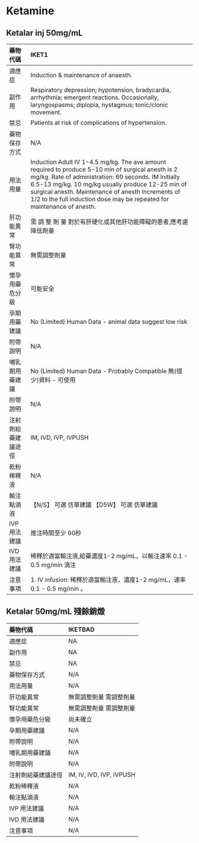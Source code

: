# Ketamine

## Ketalar inj 50mg/mL

| 藥物代碼           | IKET1                                                                                                                                                                                                                                                                                                                                          |
|:-------------------|:-----------------------------------------------------------------------------------------------------------------------------------------------------------------------------------------------------------------------------------------------------------------------------------------------------------------------------------------------|
| 適應症             | Induction & maintenance of anaesth.                                                                                                                                                                                                                                                                                                            |
| 副作用             | Respiratory depression; hypotension, bradycardia, arrhythmia; emergent reactions. Occasionally, laryngospasms; diplopia, nystagmus; tonic/clonic movement.                                                                                                                                                                                     |
| 禁忌               | Patients at risk of complications of hypertension.                                                                                                                                                                                                                                                                                             |
| 藥物保存方式       | N/A                                                                                                                                                                                                                                                                                                                                            |
| 用法用量           | Induction Adult IV 1-4.5 mg/kg. The ave amount required to produce 5-10 min of surgical anesth is 2 mg/kg. Rate of administration: 60 seconds. IM Initially 6.5-13 mg/kg. 10 mg/kg usually produce 12-25 min of surgical anesth. Maintenance of anesth Increments of 1/2 to the full induction dose may be repeated for maintenance of anesth. |
| 肝功能異常         | 需 調 整 劑 量  對於有肝硬化或其他肝功能障礙的患者,應考慮降低劑量                                                                                                                                                                                                                                                                              |
| 腎功能異常         | 無需調整劑量                                                                                                                                                                                                                                                                                                                                   |
| 懷孕用藥危分級     | 可能安全                                                                                                                                                                                                                                                                                                                                       |
| 孕期用藥建議       | No (Limited) Human Data - animal data suggest low risk                                                                                                                                                                                                                                                                                         |
| 附帶說明           | N/A                                                                                                                                                                                                                                                                                                                                            |
| 哺乳期用藥建議     | No (Limited) Human Data - Probably Compatible 無(很少)資料 - 可使用                                                                                                                                                                                                                                                                            |
| 附帶說明           | N/A                                                                                                                                                                                                                                                                                                                                            |
| 注射劑給藥建議途徑 | IM, IVD, IVP, IVPUSH                                                                                                                                                                                                                                                                                                                           |
| 乾粉稀釋液         | N/A                                                                                                                                                                                                                                                                                                                                            |
| 輸注點滴液         | 【N/S】 可選 仿單建議  【D5W】 可選 仿單建議                                                                                                                                                                                                                                                                                                   |
| IVP 用法建議       | 推注時間至少 60秒                                                                                                                                                                                                                                                                                                                              |
| IVD 用法建議       | 稀釋於適當輸注液,給藥濃度1-2 mg/mL，以輸注速率 0.1 - 0.5 mg/min 滴注                                                                                                                                                                                                                                                                           |
| 注意事項           | 1. IV infusion: 稀釋於適當輸注液，濃度1-2 mg/mL，速率 0.1 - 0.5 mg/min 。                                                                                                                                                                                                                                                                      |

## Ketalar  50mg/mL 殘餘銷燬

| 藥物代碼           | IKETBAD                  |
|:-------------------|:-------------------------|
| 適應症             | NA                       |
| 副作用             | NA                       |
| 禁忌               | NA                       |
| 藥物保存方式       | N/A                      |
| 用法用量           | N/A                      |
| 肝功能異常         | 無需調整劑量  需調整劑量 |
| 腎功能異常         | 無需調整劑量  需調整劑量 |
| 懷孕用藥危分級     | 尚未確立                 |
| 孕期用藥建議       | N/A                      |
| 附帶說明           | N/A                      |
| 哺乳期用藥建議     | N/A                      |
| 附帶說明           | N/A                      |
| 注射劑給藥建議途徑 | IM, IV, IVD, IVP, IVPUSH |
| 乾粉稀釋液         | N/A                      |
| 輸注點滴液         | N/A                      |
| IVP 用法建議       | N/A                      |
| IVD 用法建議       | N/A                      |
| 注意事項           | N/A                      |

